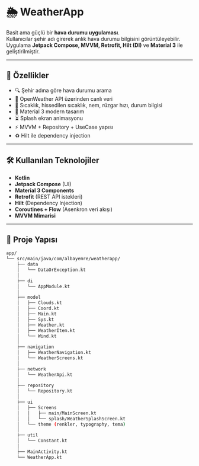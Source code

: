 # 🌦️ WeatherApp

Basit ama güçlü bir **hava durumu uygulaması**.  
Kullanıcılar şehir adı girerek anlık hava durumu bilgisini görüntüleyebilir.  
Uygulama **Jetpack Compose, MVVM, Retrofit, Hilt (DI)** ve **Material 3** ile geliştirilmiştir.  

---

## 🚀 Özellikler
- 🔍 Şehir adına göre hava durumu arama  
- 📡 OpenWeather API üzerinden canlı veri  
- 📝 Sıcaklık, hissedilen sıcaklık, nem, rüzgar hızı, durum bilgisi  
- 🎨 Material 3 modern tasarım  
- ⏳ Splash ekran animasyonu  
- ⚡ MVVM + Repository + UseCase yapısı  
- ♻️ Hilt ile dependency injection  

---

## 🛠️ Kullanılan Teknolojiler
- **Kotlin**  
- **Jetpack Compose** (UI)  
- **Material 3 Components**  
- **Retrofit** (REST API istekleri)  
- **Hilt** (Dependency Injection)  
- **Coroutines + Flow** (Asenkron veri akışı)  
- **MVVM Mimarisi**  

---

## 📂 Proje Yapısı
```bash
app/
└── src/main/java/com/albayemre/weatherapp/
    ├── data
    │   └── DataOrException.kt
    │
    ├── di
    │   └── AppModule.kt
    │
    ├── model
    │   ├── Clouds.kt
    │   ├── Coord.kt
    │   ├── Main.kt
    │   ├── Sys.kt
    │   ├── Weather.kt
    │   ├── WeatherItem.kt
    │   └── Wind.kt
    │
    ├── navigation
    │   ├── WeatherNavigation.kt
    │   └── WeatherScreens.kt
    │
    ├── network
    │   └── WeatherApi.kt
    │
    ├── repository
    │   └── Repository.kt
    │
    ├── ui
    │   ├── Screens
    │   │   ├── main/MainScreen.kt
    │   │   └── splash/WeatherSplashScreen.kt
    │   └── theme (renkler, typography, tema)
    │
    ├── util
    │   └── Constant.kt
    │
    ├── MainActivity.kt
    └── WeatherApp.kt
